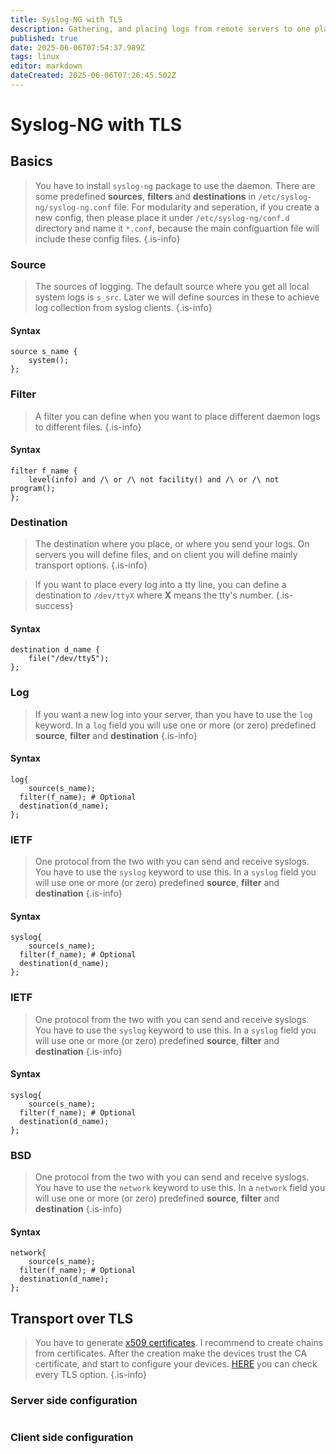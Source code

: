 ```yaml
---
title: Syslog-NG with TLS
description: Gathering, and placing logs from remote servers to one place with Syslog-NG (secured)
published: true
date: 2025-06-06T07:54:37.989Z
tags: linux
editor: markdown
dateCreated: 2025-06-06T07:26:45.502Z
---
```


# Syslog-NG with TLS

## Basics

> You have to install `syslog-ng` package to use the daemon.
> There are some predefined **sources**, **filters** and **destinations** in `/etc/syslog-ng/syslog-ng.conf` file.
> For modularity and seperation, if you create a new config, then please place it under `/etc/syslog-ng/conf.d` directory and name it `*.conf`, because the main configuartion file will include these config files.
{.is-info}

### Source
> The sources of logging. The default source where you get all local system logs is `s_src`.
> Later we will define sources in these to achieve log collection from syslog clients.
{.is-info}

#### Syntax
```
source s_name {
	system();
};
```

### Filter
> A filter you can define when you want to place different daemon logs to different files.
{.is-info}

#### Syntax
```
filter f_name {
	level(info) and /\ or /\ not facility() and /\ or /\ not program();
};
```

### Destination
> The destination where you place, or where you send your logs. On servers you will define files, and on client you will define mainly transport options.
{.is-info}


> If you want to place every log into a tty line, you can define a destination to `/dev/ttyX` where **X** means the tty's number.
{.is-success}

#### Syntax
```
destination d_name {
	file("/dev/tty5");
};
```

### Log
> If you want a new log into your server, than you have to use the `log` keyword. In a `log` field you will use one or more (or zero) predefined **source**, **filter** and **destination**
{.is-info}

#### Syntax
```
log{
	source(s_name);
  filter(f_name); # Optional
  destination(d_name);
};
```

### IETF
> One protocol from the two with you can send and receive syslogs. You have to use the `syslog` keyword to use this. In a `syslog` field you will use one or more (or zero) predefined **source**, **filter** and **destination**
{.is-info}

#### Syntax
```
syslog{
	source(s_name);
  filter(f_name); # Optional
  destination(d_name);
};
```
### IETF
> One protocol from the two with you can send and receive syslogs. You have to use the `syslog` keyword to use this. In a `syslog` field you will use one or more (or zero) predefined **source**, **filter** and **destination**
{.is-info}

#### Syntax
```
syslog{
	source(s_name);
  filter(f_name); # Optional
  destination(d_name);
};
```


### BSD
> One protocol from the two with you can send and receive syslogs. You have to use the `network` keyword to use this. In a `network` field you will use one or more (or zero) predefined **source**, **filter** and **destination**
{.is-info}

#### Syntax
```
network{
	source(s_name);
  filter(f_name); # Optional
  destination(d_name);
};
```

## Transport over TLS
> You have to generate [x509 certificates](/cert/openssl). I recommend to create chains from certificates.
> After the creation make the devices trust the CA certificate, and start to configure your devices.
> [HERE](https://syslog-ng.github.io/admin-guide/100_TLS-encrypted_message_transfer/004_TLS_options) you can check every TLS option.
{.is-info}

### Server side configuration

```

```

### Client side configuration